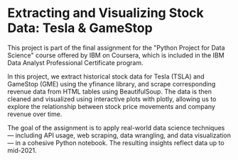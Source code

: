 # Extracting and Visualizing Stock Data: Tesla & GameStop

This project is part of the final assignment for the "Python Project for Data Science" course offered by IBM on Coursera, which is included in the IBM Data Analyst Professional Certificate program.

In this project, we extract historical stock data for Tesla (TSLA) and GameStop (GME) using the yfinance library, and scrape corresponding revenue data from HTML tables using BeautifulSoup. The data is then cleaned and visualized using interactive plots with plotly, allowing us to explore the relationship between stock price movements and company revenue over time.

The goal of the assignment is to apply real-world data science techniques — including API usage, web scraping, data wrangling, and data visualization — in a cohesive Python notebook. The resulting insights reflect data up to mid-2021.

